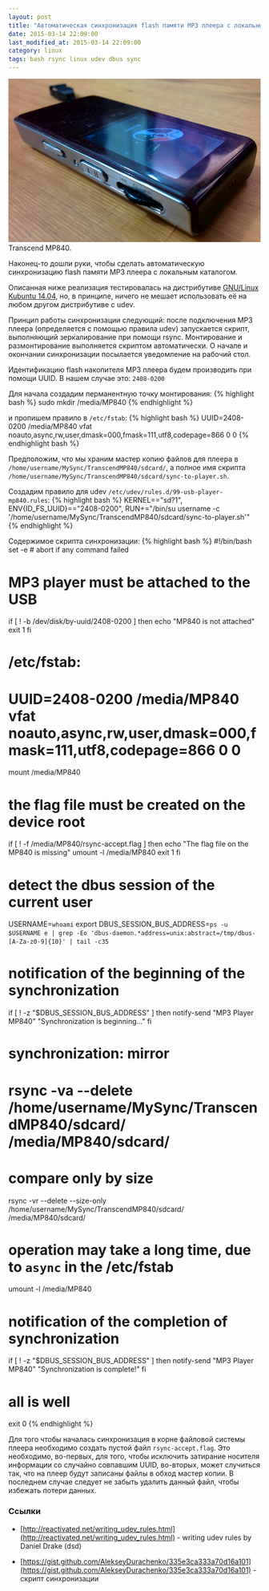 ```yaml
---
layout: post
title: "Автоматическая синхронизация flash памяти MP3 плеера с локальным каталогом"
date: 2015-03-14 22:09:00
last_modified_at: 2015-03-14 22:09:00
category: linux
tags: bash rsync linux udev dbus sync
---
```



<div class="post-image-container">
<img class="post-image-img" src="/img/posts/2015-03-14-mp3-player-mp840-sync/mp840-photo.png">
<div class="post-image-caption">Transcend MP840.</div>
</div>


Наконец-то дошли руки, чтобы сделать автоматическую синхронизацию flash памяти MP3 плеера
с локальным каталогом.


<!--more-->


Описанная ниже реализация тестировалась на дистрибутиве
[GNU/Linux Kubuntu 14.04](http://www.kubuntu.org/news/kubuntu-14.04),
но, в принципе, ничего не мешает использовать её на любом другом дистрибутиве с udev.

Принцип работы синхронизации следующий: после подключения MP3 плеера (определяется
с помощью правила udev) запускается скрипт, выполняющий зеркалирование при помощи rsync.
Монтирование и размонтирование выполняется скриптом
автоматически. О начале и окончании синхронизации посылается уведомление
на рабочий стол.

Идентификацию flash накопителя MP3 плеера будем производить при помощи UUID.
В нашем случае это: `2408-0200`

Для начала создадим перманентную точку монтирования:
{% highlight bash %}
sudo mkdir /media/MP840
{% endhighlight %}

и пропишем правило в `/etc/fstab`:
{% highlight bash %}
UUID=2408-0200 /media/MP840 vfat noauto,async,rw,user,dmask=000,fmask=111,utf8,codepage=866 0 0
{% endhighlight bash %}

Предположим, что мы храним мастер копию файлов для плеера в
`/home/username/MySync/TranscendMP840/sdcard/`,
а полное имя скрипта `/home/username/MySync/TranscendMP840/sdcard/sync-to-player.sh`.

Создадим правило для udev `/etc/udev/rules.d/99-usb-player-mp840.rules`:
{% highlight bash %}
KERNEL=="sd?1", ENV{ID_FS_UUID}=="2408-0200", RUN+="/bin/su username -c '/home/username/MySync/TranscendMP840/sdcard/sync-to-player.sh'"
{% endhighlight %}

Содержимое скрипта синхронизации:
{% highlight bash %}
#!/bin/bash
set -e  # abort if any command failed

# MP3 player must be attached to the USB
if [ ! -b /dev/disk/by-uuid/2408-0200 ]
then
    echo "MP840 is not attached"
    exit 1
fi

# /etc/fstab:
#    UUID=2408-0200 /media/MP840 vfat noauto,async,rw,user,dmask=000,fmask=111,utf8,codepage=866 0 0
mount /media/MP840

# the flag file must be created on the device root
if [ ! -f /media/MP840/rsync-accept.flag ]
then
    echo "The flag file on the MP840 is missing"
    umount -l /media/MP840
    exit 1
fi

# detect the dbus session of the current user
USERNAME=`whoami`
export DBUS_SESSION_BUS_ADDRESS=`ps -u $USERNAME e | grep -Eo 'dbus-daemon.*address=unix:abstract=/tmp/dbus-[A-Za-z0-9]{10}' | tail -c35`

# notification of the beginning of the synchronization
if [ ! -z "$DBUS_SESSION_BUS_ADDRESS" ]
then
    notify-send "MP3 Player MP840" "Synchronization is beginning..."
fi

# synchronization: mirror
# rsync -va --delete /home/username/MySync/TranscendMP840/sdcard/ /media/MP840/sdcard/
# compare only by size
rsync -vr --delete --size-only /home/username/MySync/TranscendMP840/sdcard/ /media/MP840/sdcard/

# operation may take a long time, due to `async` in the /etc/fstab
umount -l /media/MP840

# notification of the completion of synchronization
if [ ! -z "$DBUS_SESSION_BUS_ADDRESS" ]
then
    notify-send "MP3 Player MP840" "Synchronization is complete!"
fi

# all is well
exit 0
{% endhighlight %}

Для того чтобы началась синхронизация в корне файловой системы
плеера необходимо создать пустой файл `rsync-accept.flag`. Это необходимо, во-первых,
для того, чтобы исключить затирание носителя информации со случайно совпавшим UUID,
во-вторых, может случиться так, что на плеер будут записаны файлы в обход
мастер копии. В последнем случае следует не забыть удалить данный файл,
чтобы избежать потери данных.

### Ссылки ###

* [http://reactivated.net/writing_udev_rules.html](http://reactivated.net/writing_udev_rules.html) - writing udev rules by Daniel Drake (dsd)

* [https://gist.github.com/AlekseyDurachenko/335e3ca333a70d16a101](https://gist.github.com/AlekseyDurachenko/335e3ca333a70d16a101) - скрипт синхронизации
